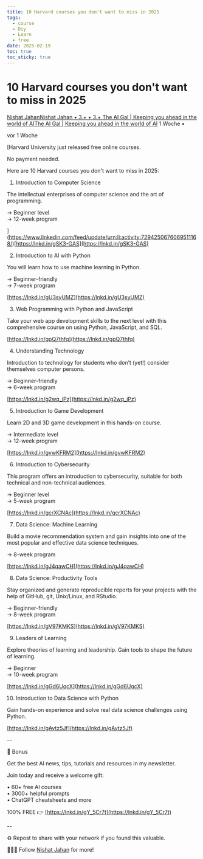 ```yaml
---
title: 10 Harvard courses you don't want to miss in 2025
tags:
  - course
  - Diy
  - Learn
  - free
date: 2025-02-19
toc: true
toc_sticky: true
---
```


# 10 Harvard courses you don't want to miss in 2025

[Nishat JahanNishat Jahan • 3.+ • 3.+ The AI Gal | Keeping you ahead in the world of AIThe AI Gal | Keeping you ahead in the world of AI](https://www.linkedin.com/in/uuushaaa?miniProfileUrn=urn%3Ali%3Afsd_profile%3AACoAADOXOo0BAnJCPn-V7O6i_uSSK8YLHwxRevY) 1 Woche •

vor 1 Woche

[](https://www.linkedin.com/feed/update/urn:li:activity:7294250676069511168/)

[](https://www.linkedin.com/feed/update/urn:li:activity:7294250676069511168/)

[Harvard University just released free online courses.  
  
No payment needed.  
  
Here are 10 Harvard courses you don't want to miss in 2025:  
  
1. Introduction to Computer Science  
  
The intellectual enterprises of computer science and the art of programming.  
  
→ Beginner level  
→ 12-week program  
  
](https://www.linkedin.com/feed/update/urn:li:activity:7294250676069511168/)[https://lnkd.in/gSK3-GAS](https://lnkd.in/gSK3-GAS)  
  
2. Introduction to AI with Python  
  
You will learn how to use machine learning in Python.  
  
→ Beginner-friendly  
→ 7-week program  
  
[https://lnkd.in/gU3syUMZ](https://lnkd.in/gU3syUMZ)  
  
3. Web Programming with Python and JavaScript  
  
Take your web app development skills to the next level with this comprehensive course on using Python, JavaScript, and SQL.  
  
[https://lnkd.in/gpQ7thfq](https://lnkd.in/gpQ7thfq)  
  
4. Understanding Technology  
  
Introduction to technology for students who don’t (yet!) consider themselves computer persons.  
  
→ Beginner-friendly  
→ 6-week program  
  
[https://lnkd.in/g2wq_iPz](https://lnkd.in/g2wq_iPz)  
  
5. Introduction to Game Development  
  
Learn 2D and 3D game development in this hands-on course.  
  
→ Intermediate level  
→ 12-week program  
  
[https://lnkd.in/gvwKFRM2](https://lnkd.in/gvwKFRM2)  
  
6. Introduction to Cybersecurity  
  
This program offers an introduction to cybersecurity, suitable for both technical and non-technical audiences.  
  
→ Beginner level  
→ 5-week program  
  
[https://lnkd.in/gcrXCNAc](https://lnkd.in/gcrXCNAc)  
  
7. Data Science: Machine Learning  
  
Build a movie recommendation system and gain insights into one of the most popular and effective data science techniques.  
  
→ 8-week program  
  
[https://lnkd.in/gJ4qawCH](https://lnkd.in/gJ4qawCH)  
  
8. Data Science: Productivity Tools  
  
Stay organized and generate reproducible reports for your projects with the help of GitHub, git, Unix/Linux, and RStudio.  
  
→ Beginner-friendly  
→ 8-week program  
  
[https://lnkd.in/gV97KMKS](https://lnkd.in/gV97KMKS)  
  
9. Leaders of Learning  
  
Explore theories of learning and leadership. Gain tools to shape the future of learning.  
  
→ Beginner  
→ 10-week program  
  
[https://lnkd.in/gGd6UqcX](https://lnkd.in/gGd6UqcX)  
  
10. Introduction to Data Science with Python  
  
Gain hands-on experience and solve real data science challenges using Python.  
  
[https://lnkd.in/gAytz5Jf](https://lnkd.in/gAytz5Jf)  
  
--  
  
🎁 Bonus  
  
Get the best AI news, tips, tutorials and resources in my newsletter.  
  
Join today and receive a welcome gift:  
  
• 60+ free AI courses  
• 3000+ helpful prompts  
• ChatGPT cheatsheets and more  
  
100% FREE 👉 [https://lnkd.in/gY_5Cr7t](https://lnkd.in/gY_5Cr7t)  
  
--  
  
♻️ Repost to share with your network if you found this valuable.  
  
🙋🏻‍♀️ Follow [](https://www.linkedin.com/in/ACoAADOXOo0BAnJCPn-V7O6i_uSSK8YLHwxRevY)[Nishat Jahan](https://www.linkedin.com/in/uuushaaa/) for more!

